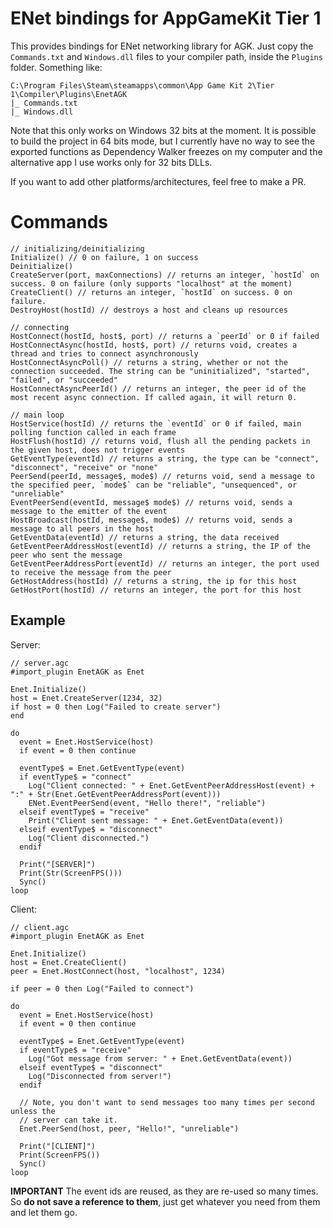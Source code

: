 # ENet bindings for AppGameKit Tier 1
This provides bindings for ENet networking library for AGK. Just copy the
`Commands.txt` and `Windows.dll` files to your compiler path, inside the
`Plugins` folder. Something like:

    C:\Program Files\Steam\steamapps\common\App Game Kit 2\Tier 1\Compiler\Plugins\EnetAGK
    |_ Commands.txt
    |_ Windows.dll

Note that this only works on Windows 32 bits at the moment. It is possible to
build the project in 64 bits mode, but I currently have no way to see the
exported  functions as Dependency Walker freezes on my computer and the
alternative app I use  works only for 32 bits DLLs.

If you want to add other platforms/architectures, feel free to make a PR.

# Commands

```
// initializing/deinitializing
Initialize() // 0 on failure, 1 on success
Deinitialize()
CreateServer(port, maxConnections) // returns an integer, `hostId` on success. 0 on failure (only supports "localhost" at the moment)
CreateClient() // returns an integer, `hostId` on success. 0 on failure.
DestroyHost(hostId) // destroys a host and cleans up resources

// connecting
HostConnect(hostId, host$, port) // returns a `peerId` or 0 if failed
HostConnectAsync(hostId, host$, port) // returns void, creates a thread and tries to connect asynchronously
HostConnectAsyncPoll() // returns a string, whether or not the connection succeeded. The string can be "uninitialized", "started", "failed", or "succeeded"
HostConnectAsyncPeerId() // returns an integer, the peer id of the most recent async connection. If called again, it will return 0.

// main loop
HostService(hostId) // returns the `eventId` or 0 if failed, main polling function called in each frame
HostFlush(hostId) // returns void, flush all the pending packets in the given host, does not trigger events
GetEventType(eventId) // returns a string, the type can be "connect", "disconnect", "receive" or "none"
PeerSend(peerId, message$, mode$) // returns void, send a message to the specified peer, `mode$` can be "reliable", "unsequenced", or "unreliable"
EventPeerSend(eventId, message$ mode$) // returns void, sends a message to the emitter of the event
HostBroadcast(hostId, message$, mode$) // returns void, sends a message to all peers in the host
GetEventData(eventId) // returns a string, the data received
GetEventPeerAddressHost(eventId) // returns a string, the IP of the peer who sent the message
GetEventPeerAddressPort(eventId) // returns an integer, the port used to receive the message from the peer
GetHostAddress(hostId) // returns a string, the ip for this host
GetHostPort(hostId) // returns an integer, the port for this host
```

## Example
Server:
```
// server.agc
#import_plugin EnetAGK as Enet

Enet.Initialize()
host = Enet.CreateServer(1234, 32)
if host = 0 then Log("Failed to create server")
end

do
  event = Enet.HostService(host)
  if event = 0 then continue

  eventType$ = Enet.GetEventType(event)
  if eventType$ = "connect"
    Log("Client connected: " + Enet.GetEventPeerAddressHost(event) + ":" + Str(Enet.GetEventPeerAddressPort(event)))
    ENet.EventPeerSend(event, "Hello there!", "reliable")
  elseif eventType$ = "receive"
    Print("Client sent message: " + Enet.GetEventData(event))
  elseif eventType$ = "disconnect"
    Log("Client disconnected.")
  endif

  Print("[SERVER]")
  Print(Str(ScreenFPS()))
  Sync()
loop
```

Client:
```
// client.agc
#import_plugin EnetAGK as Enet

Enet.Initialize()
host = Enet.CreateClient()
peer = Enet.HostConnect(host, "localhost", 1234)

if peer = 0 then Log("Failed to connect")

do
  event = Enet.HostService(host)
  if event = 0 then continue

  eventType$ = Enet.GetEventType(event)
  if eventType$ = "receive"
    Log("Got message from server: " + Enet.GetEventData(event))
  elseif eventType$ = "disconnect"
    Log("Disconnected from server!")
  endif

  // Note, you don't want to send messages too many times per second unless the
  // server can take it.
  Enet.PeerSend(host, peer, "Hello!", "unreliable")

  Print("[CLIENT]")
  Print(ScreenFPS())
  Sync()
loop
```

__IMPORTANT__ The event ids are reused, as they are re-used so many times. So
__do not save a reference to them__, just get whatever you need from them and
let them go.
